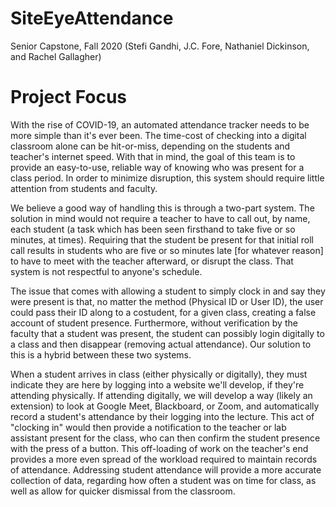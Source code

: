 # SiteEyeAttendance
Senior Capstone, Fall 2020 (Stefi Gandhi, J.C. Fore, Nathaniel Dickinson, and Rachel Gallagher)

# Project Focus
With the rise of COVID-19, an automated attendance tracker needs to be more
simple than it's ever been. The time-cost of checking into a digital classroom alone can
be hit-or-miss, depending on the students and teacher's internet speed. With that in
mind, the goal of this team is to provide an easy-to-use, reliable way of knowing who
was present for a class period. In order to minimize disruption, this system should
require little attention from students and faculty.

We believe a good way of handling this is through a two-part system. The
solution in mind would not require a teacher to have to call out, by name, each student
(a task which has been seen firsthand to take five or so minutes, at times). Requiring
that the student be present for that initial roll call results in students who are five or so
minutes late [for whatever reason] to have to meet with the teacher afterward, or disrupt
the class. That system is not respectful to anyone's schedule.

The issue that comes with allowing a student to simply clock in and say they
were present is that, no matter the method (Physical ID or User ID), the user could pass
their ID along to a costudent, for a given class, creating a false account of student
presence. Furthermore, without verification by the faculty that a student was present,
the student can possibly login digitally to a class and then disappear (removing actual
attendance). Our solution to this is a hybrid between these two systems.

When a student arrives in class (either physically or digitally), they must indicate
they are here by logging into a website we'll develop, if they're attending physically. If
attending digitally, we will develop a way (likely an extension) to look at Google Meet,
Blackboard, or Zoom, and automatically record a student's attendance by their logging
into the lecture. This act of "clocking in" would then provide a notification to the teacher
or lab assistant present for the class, who can then confirm the student presence with
the press of a button. This off-loading of work on the teacher's end provides a more
even spread of the workload required to maintain records of attendance. Addressing student attendance will provide a more accurate collection of data, regarding how often
a student was on time for class, as well as allow for quicker dismissal from the
classroom.
